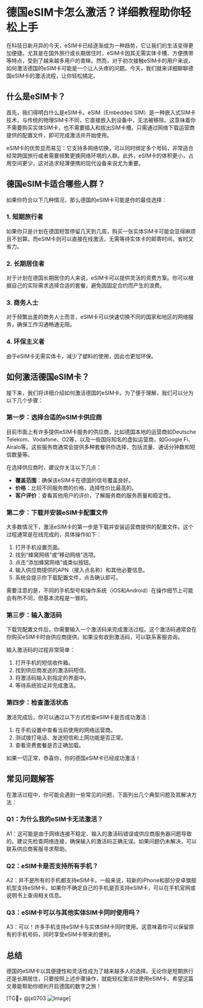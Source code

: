 # 德国eSIM卡怎么激活？详细教程助你轻松上手

在科技日新月异的今天，eSIM卡已经逐渐成为一种趋势，它让我们的生活变得更加便捷。尤其是在国外旅行或长期居住时，eSIM卡因其无需实体卡槽、方便携带等特点，受到了越来越多用户的青睐。然而，对于初次接触eSIM卡的用户来说，如何激活德国的eSIM卡可能是一个让人头疼的问题。今天，我们就来详细聊聊德国eSIM卡的激活流程，让你轻松搞定。

## 什么是eSIM卡？

首先，我们得明白什么是eSIM卡。eSIM（Embedded SIM）是一种嵌入式SIM卡技术，与传统的物理SIM卡不同，它直接嵌入到设备中，无法被移除。这意味着你不需要购买实体SIM卡，也不需要插入和拔出SIM卡槽。只需通过网络下载运营商提供的配置文件，即可完成激活并开始使用。

eSIM卡的优势显而易见：它支持多网络切换，可以同时绑定多个号码，非常适合经常跨国旅行或者需要频繁更换网络环境的人群。此外，eSIM卡的体积更小，占用空间更少，这对追求轻薄便携的现代设备来说尤为重要。

## 德国eSIM卡适合哪些人群？

如果你符合以下几种情况，那么德国的eSIM卡可能是你的最佳选择：

### 1. **短期旅行者**
如果你只是计划在德国短暂停留几天到几周，购买一张实体SIM卡可能会显得麻烦且不划算。而eSIM卡则可以直接在线激活，无需等待实体卡的邮寄时间，省时又省力。

### 2. **长期居住者**
对于计划在德国长期居住的人来说，eSIM卡可以提供灵活的资费方案。你可以根据自己的实际需求选择合适的套餐，避免因固定合约而产生的浪费。

### 3. **商务人士**
对于频繁出差的商务人士而言，eSIM卡可以快速切换不同的国家和地区的网络服务，确保工作沟通畅通无阻。

### 4. **环保主义者**
由于eSIM卡无需实体卡，减少了塑料的使用，因此也更加环保。

## 如何激活德国eSIM卡？

接下来，我们将详细介绍如何激活德国的eSIM卡。为了便于理解，我们可以分为以下几个步骤：

### 第一步：选择合适的eSIM卡供应商

目前市面上有许多提供eSIM卡服务的供应商，比如德国本地的运营商如Deutsche Telekom、Vodafone、O2等，以及一些国际知名的虚拟运营商，如Google Fi、Airalo等。这些服务商通常会提供多种套餐供你选择，包括流量、通话分钟数和短信数量等。

在选择供应商时，建议你关注以下几点：
- **覆盖范围**：确保该eSIM卡在德国的信号覆盖良好。
- **价格**：比较不同服务商的价格，选择性价比最高的。
- **客户评价**：查看其他用户的评价，了解服务商的服务质量和稳定性。

### 第二步：下载并安装eSIM卡配置文件

大多数情况下，激活eSIM卡的第一步是下载并安装运营商提供的配置文件。这个过程通常是在线完成的，具体操作如下：

1. 打开手机设置页面。
2. 找到“蜂窝网络”或“移动网络”选项。
3. 点击“添加蜂窝网络”或类似按钮。
4. 输入供应商提供的APN（接入点名称）和其他必要信息。
5. 系统会提示你下载配置文件，点击确认即可。

需要注意的是，不同的手机型号和操作系统（iOS和Android）在操作细节上可能会有所不同，但基本流程是一致的。

### 第三步：输入激活码

下载完配置文件后，你需要输入一个激活码来完成激活过程。这个激活码通常会在你购买eSIM卡时由供应商提供。如果没有收到激活码，可以联系客服咨询。

输入激活码的过程非常简单：
1. 打开手机的短信收件箱。
2. 找到供应商发送的激活码短信。
3. 将激活码输入到指定的界面中。
4. 等待系统验证并完成激活。

### 第四步：检查激活状态

激活完成后，你可以通过以下方式检查eSIM卡是否成功激活：

1. 在手机设置中查看当前使用的网络运营商。
2. 测试拨打电话、发送短信和上网功能是否正常。
3. 查看资费套餐是否正确加载。

如果一切正常，恭喜你，你的德国eSIM卡已经成功激活！

## 常见问题解答

在激活过程中，你可能会遇到一些常见的问题，下面列出几个典型问题及其解决方法：

### Q1：为什么我的eSIM卡无法激活？

A1：这可能是由于网络连接不稳定、输入的激活码错误或供应商服务器问题导致的。建议先检查网络连接，确保输入的激活码正确无误。如果问题仍未解决，可以联系供应商客服寻求帮助。

### Q2：eSIM卡是否支持所有手机？

A2：并不是所有的手机都支持eSIM卡。一般来说，较新的iPhone和部分安卓旗舰机型支持eSIM卡。如果你不确定自己的手机是否支持eSIM卡，可以在手机官网或说明书上查询相关信息。

### Q3：eSIM卡可以与其他实体SIM卡同时使用吗？

A3：可以！许多手机支持eSIM卡与实体SIM卡同时使用。这意味着你可以保留原有的手机号码，同时享受eSIM卡带来的便利。

## 总结

德国的eSIM卡以其便捷性和灵活性成为了越来越多人的选择。无论你是短期旅行还是长期居住，只要按照上述步骤操作，就能轻松激活并使用eSIM卡。希望这篇文章能帮助你顺利开启德国的数字之旅！

[TG💪+ @jx0703 ![Image](https://github.com/user-attachments/assets/dbca1d08-cadb-493c-b0ec-ad6f7a83f270)]